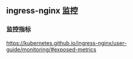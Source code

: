 ## ingress-nginx 监控

### 监控指标

https://kubernetes.github.io/ingress-nginx/user-guide/monitoring/#exposed-metrics